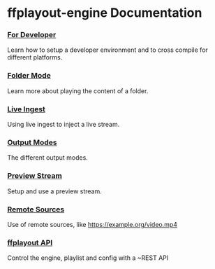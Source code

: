 **ffplayout-engine Documentation**
================

### **[For Developer](/docs/developer.md)**

Learn how to setup a developer environment and to cross compile for different platforms.

### **[Folder Mode](/docs/folder_mode.md)**

Learn more about playing the content of a folder.

### **[Live Ingest](/docs/live_ingest.md)**

Using live ingest to inject a live stream.

### **[Output Modes](/docs/output.md)**

The different output modes.

### **[Preview Stream](/docs/preview_stream.md)**

Setup and use a preview stream.

### **[Remote Sources](/docs/remote_source.md)**

Use of remote sources, like https://example.org/video.mp4

### **[ffplayout API](/docs/api.md)**
Control the engine, playlist and config with a ~REST API
